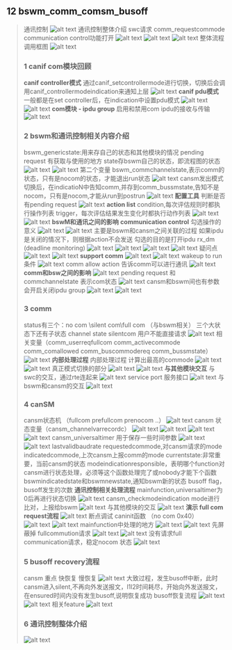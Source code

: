 ## 12 bswm_comm_comsm_busoff
> 通讯控制
> ![alt text](image.png)
> 通讯控制整体介绍
> swc请求 comm_requestcommode
> communication control功能打开
> ![alt text](image-1.png)
> ![alt text](image-2.png)
> ![alt text](image-3.png)
> 整体流程调用框图
> ![alt text](image-4.png)
> ### 1 canif com模块回顾
> **canif controller模式**
> 通过canif_setcontrollermode进行切换，切换后会调用canif_controllermodeindication来通知上层
> ![alt text](image-5.png)
> **canif pdu模式**
> 一般都是在set controller后，在indication中设置pdu模式
> ![alt text](image-7.png)
> ![alt text](image-6.png)
> **com模块 - ipdu group**
> 启用和禁用com ipdu的接收与传输
> ![alt text](image-8.png)
> ### 2 bswm和通讯控制相关内容介绍
> bswm_genericstate:用来存自己的状态和其他模块的情况
> pending request 有获取与使用的地方
> state存bswm自己的状态，即流程图的状态
> ![alt text](image-10.png)
> ![alt text](image-11.png)
> 第二个变量 bswm_commchannelstate,表示comm的状态，只有是nocom的状态，才能退出run状态
> ![alt text](image-12.png)
> cansm发出模式切换后，在indicatioN中告知comm,并存到comm_bussmstate,告知不是nocom，只有是nocom,才能从run到postrun
> ![alt text](image-14.png)
> **配置工具**
> 判断是否有pending request
> ![alt text](image-15.png)
> **action list**
> condition,每次评估规则时都执行操作列表
> trigger，每次评估结果发生变化时都执行动作列表
> ![alt text](image-16.png)
> ![alt text](image-17.png)
> **bswM和通讯之间的影响**
> **communication control**
> 勾选操作的意义
> ![alt text](image-19.png)
> ![alt text](image-18.png)
> 主要是bswm和cansm之间关联的过程
> 如果ipdu是关闭的情况下，则根据action不会发送
> 勾选的目的是打开ipdu
> rx_dm (deadline monitoring)
> ![alt text](image-21.png)
> ![alt text](image-20.png)
> ![alt text](image-22.png)
> ![alt text](image-23.png)
> 疑问点
> ![alt text](image-24.png)
> ![alt text](image-25.png)
> **support comm**
> ![alt text](image-26.png)
> ![alt text](image-27.png)
> wakeup to run 条件
> ![alt text](image-28.png)
> comm allow action
> 告诉comm可以进行通讯
> ![alt text](image-29.png)
> **comm和bsw之间的影响**
> ![alt text](image-30.png)
> pending request 和 commchannelstate 表示com状态
> ![alt text](image-31.png)
> cansm和bswm间也有参数会开启关闭ipdu group
> ![alt text](image-32.png)
> ![alt text](image-33.png)
> ### 3 comm
> status有三个：no com \silent com\full com （与bswm相关）
> 三个大状态下还有子状态 channel state
> silentcom 用户不能直接请求
> ![alt text](image-34.png)
> 相关变量（comm_userreqfullcom comm_activecommode comm_comallowed comm_buscommodereq comm_bussmstate）
> ![alt text](image-35.png)
> **内部处理过程**
> 内部处理过程
> 计算出最高的commode
> ![alt text](image-37.png)
> ![alt text](image-36.png)
> 真正模式切换的部分
> ![alt text](image-38.png)
> ![alt text](image-39.png)
> **与其他模块交互**
> 与swc的交互，通过rte连起来
> ![alt text](image-40.png)
> service port 服务接口
> ![alt text](image-41.png)
> 与bswm和cansm的交互
> ![alt text](image-42.png)
> ### 4 canSM
> cansm状态机 （fullcom prefullcom prenocom ..）
> ![alt text](image-43.png)
> cansm 状态变量（cansm_channelvarrecordc）
> ![alt text](image-44.png)
> ![alt text](image-45.png)
> ![alt text](image-46.png)
> ![alt text](image-47.png)
> cansm_universaltimer 用于保存一些时间参数
> ![alt text](image-49.png)
> ![alt text](image-48.png)
> lastvalidbaudrate 
> requestedcommode,对cansm请求的mode
> indicatedcommode,上次cansm上报comm的mode
> currentstate:非常重要，当前cansm的状态
> modeindicationresponsible，表明哪个function对cansm进行状态处理，必须等这个函数处理完了或nobody才能下个函数
> bswmindicatedstate和bswmnewstate,通知bswm新的状态
> busoff flag，busoff发生的次数
> **通讯控制相关处理流程**
> mainfunction,universaltimer为0后再进行状态切换
> ![alt text](image-50.png)
> cansm_checkmodeindication
> mode进行比对，上报给bswm
> ![alt text](image-51.png)
> 与其他模块的交互
> ![alt text](image-52.png)
> **演示 full com request流程**
> ![alt text](image-53.png)
> 断点调试 caninit函数 （no com 0x40）
> ![alt text](image-54.png)
> ![alt text](image-55.png)
> mainfunction中处理的地方
> ![alt text](image-56.png)
> ![alt text](image-57.png)
> 先屏蔽掉 fullcommution请求
> ![alt text](image-58.png)
> ![alt text](image-59.png)
> 没有请求full communication请求，稳定nocom 状态
> ![alt text](image-60.png)
> ### 5 busoff recovery流程
> cansm 重点
> 快恢复 慢恢复
> ![alt text](image-61.png)
> 大致过程，发生busoff中断，此时cansm进入silent,不再向外发送报文，l1l2时间耗尽，开始向外发送报文，在ensured时间内没有发生busoff,说明恢复成功
> busoff恢复流程
> ![alt text](image-62.png)
> ![alt text](image-63.png)
> 相关feature
> ![alt text](image-64.png)
> ### 6 通讯控制整体介绍
> ![alt text](image-65.png)